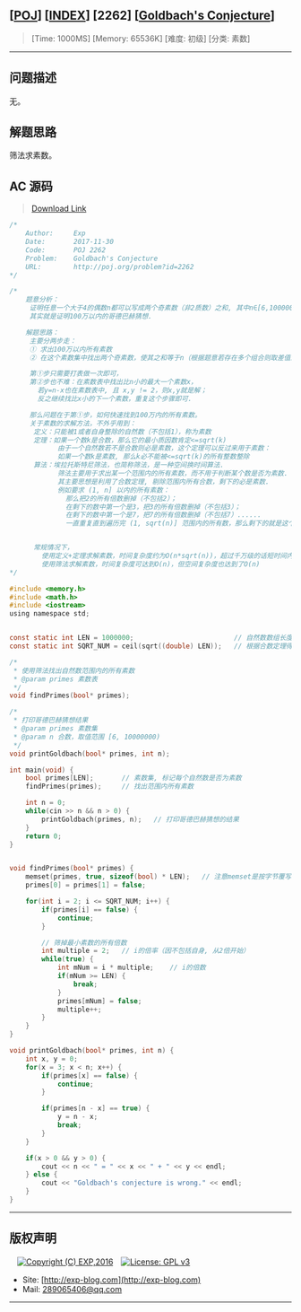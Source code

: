 ## [[POJ](http://poj.org/)] [[INDEX](https://github.com/lyy289065406/POJ-Solving-Reports)] [2262] [[Goldbach's Conjecture](http://poj.org/problem?id=2262)]

> [Time: 1000MS] [Memory: 65536K] [难度: 初级] [分类: 素数]

------

## 问题描述

无。

## 解题思路

筛法求素数。

## AC 源码

> [Download Link](/reports/POJ2262-Goldbach's%20Conjecture/src)


```c
/*
	Author:     Exp
	Date:       2017-11-30
	Code:       POJ 2262
	Problem:    Goldbach's Conjecture
	URL:		http://poj.org/problem?id=2262
*/

/*
	题意分析：
	 证明任意一个大于4的偶数n都可以写成两个奇素数（非2质数）之和, 其中n∈[6,1000000)且为偶数
	 其实就是证明100万以内的哥德巴赫猜想.

	解题思路：
	 主要分两步走：
	 ① 求出100万以内所有素数
	 ② 在这个素数集中找出两个奇素数，使其之和等于n（根据题意若存在多个组合则取差值最大的一组）

	 第①步只需要打表做一次即可，
	 第②步也不难：在素数表中找出比n小的最大一个素数x，
	   若y=n-x也在素数表中, 且 x,y != 2，则x,y就是解；
	   反之继续找比x小的下一个素数，重复这个步骤即可.

	 那么问题在于第①步，如何快速找到100万内的所有素数。
	 关于素数的求解方法，不外乎用到：
	  定义：只能被1或者自身整除的自然数（不包括1），称为素数
	  定理：如果一个数k是合数，那么它的最小质因数肯定<=sqrt(k) 
	        由于一个自然数若不是合数则必是素数，这个定理可以反过来用于素数：
			如果一个数k是素数, 那么k必不能被<=sqrt(k)的所有整数整除
	  算法：埃拉托斯特尼筛法，也简称筛法，是一种空间换时间算法.
	        筛法主要用于求出某一个范围内的所有素数，而不用于判断某个数是否为素数.
			其主要思想是利用了合数定理, 剔除范围内所有合数，剩下的必是素数.
			例如要求 (1, n] 以内的所有素数：
			  那么把2的所有倍数删掉（不包括2）；
			  在剩下的数中第一个是3，把3的所有倍数删掉（不包括3）；
			  在剩下的数中第一个是7，把7的所有倍数删掉（不包括7）......
			  一直重复直到遍历完 (1, sqrt(n)] 范围内的所有数，那么剩下的就是这个范围内的素数


	  常规情况下，
		使用定义+定理求解素数，时间复杂度约为O(n*sqrt(n))，超过千万级的话短时间内跑不动
		使用筛法求解素数，时间复杂度可达到O(n)，但空间复杂度也达到了O(n)
*/

#include <memory.h>
#include <math.h>
#include <iostream>
using namespace std;


const static int LEN = 1000000;							// 自然数数组长度(求解素数范围)
const static int SQRT_NUM = ceil(sqrt((double) LEN));	// 根据合数定理得到的质因数范围

/* 
 * 使用筛法找出自然数范围内的所有素数
 * @param primes 素数表
 */
void findPrimes(bool* primes);

/* 
 * 打印哥德巴赫猜想结果
 * @param primes 素数集
 * @param n 合数，取值范围 [6, 10000000)
 */
void printGoldbach(bool* primes, int n);

int main(void) {
	bool primes[LEN];		// 素数集, 标记每个自然数是否为素数
	findPrimes(primes);		// 找出范围内所有素数

	int n = 0;
	while(cin >> n && n > 0) {
		printGoldbach(primes, n);	// 打印哥德巴赫猜想的结果
	}
	return 0;
}


void findPrimes(bool* primes) {
	memset(primes, true, sizeof(bool) * LEN);	// 注意memset是按字节覆写内存的
	primes[0] = primes[1] = false;

	for(int i = 2; i <= SQRT_NUM; i++) {
		if(primes[i] == false) {
			continue;
		}

		// 筛掉最小素数的所有倍数
		int multiple = 2;	// i的倍率（因不包括自身, 从2倍开始）	
		while(true) {
			int mNum = i * multiple;	// i的倍数
			if(mNum >= LEN) {
				break;
			}
			primes[mNum] = false;
			multiple++;
		}
	}
}

void printGoldbach(bool* primes, int n) {
	int x, y = 0;
	for(x = 3; x < n; x++) {
		if(primes[x] == false) {
			continue;
		}

		if(primes[n - x] == true) {
			y = n - x;
			break;
		}
	}

	if(x > 0 && y > 0) {
		cout << n << " = " << x << " + " << y << endl;
	} else {
		cout << "Goldbach's conjecture is wrong." << endl;
	}
}
```

------

## 版权声明

　[![Copyright (C) EXP,2016](https://img.shields.io/badge/Copyright%20(C)-EXP%202016-blue.svg)](http://exp-blog.com)　[![License: GPL v3](https://img.shields.io/badge/License-GPL%20v3-blue.svg)](https://www.gnu.org/licenses/gpl-3.0)
  

- Site: [http://exp-blog.com](http://exp-blog.com) 
- Mail: <a href="mailto:289065406@qq.com?subject=[EXP's Github]%20Your%20Question%20（请写下您的疑问）&amp;body=What%20can%20I%20help%20you?%20（需要我提供什么帮助吗？）">289065406@qq.com</a>


------
